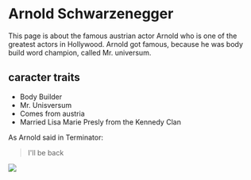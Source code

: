 # Arnold Schwarzenegger
This page is about the famous austrian actor Arnold who is one of the greatest actors in Hollywood.
Arnold got famous, because he was body build word champion, called Mr. universum. 
## caracter traits
* Body Builder
* Mr. Unisversum
* Comes from austria
* Married Lisa Marie Presly from the Kennedy Clan

As Arnold said in Terminator:
> I'll be back

<img src="https://www.google.de/search?q=arnold+schwarzenegger&tbm=isch&source=iu&ictx=1&fir=m_-sbST8nzaNWM%252CHshGcWwIhCmxmM%252C_&vet=1&usg=AI4_-kQuw1-6HgSY9gTozj9MlmKoNUHMPA&sa=X&ved=2ahUKEwjR64zJsKLqAhWhyKYKHXdNAwQQ9QEwAnoECAcQBg#imgrc=m_-sbST8nzaNWM"/>
